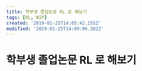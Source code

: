 ```yaml
---
title: 학부생 졸업논문 RL 로 해보기
tags: [RL, WIP]
created: '2019-01-25T14:05:42.255Z'
modified: '2019-01-25T14:09:06.302Z'
---
```


# 학부생 졸업논문 RL 로 해보기
